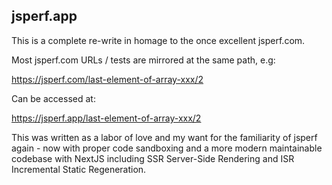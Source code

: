 ## jsperf.app

This is a complete re-write in homage to the once excellent jsperf.com.

Most jsperf.com URLs / tests are mirrored at the same path, e.g:

https://jsperf.com/last-element-of-array-xxx/2

Can be accessed at:

https://jsperf.app/last-element-of-array-xxx/2

This was written as a labor of love and my want for the familiarity of jsperf again - now with proper code sandboxing and a more modern maintainable codebase with NextJS including SSR Server-Side Rendering and ISR Incremental Static Regeneration.
